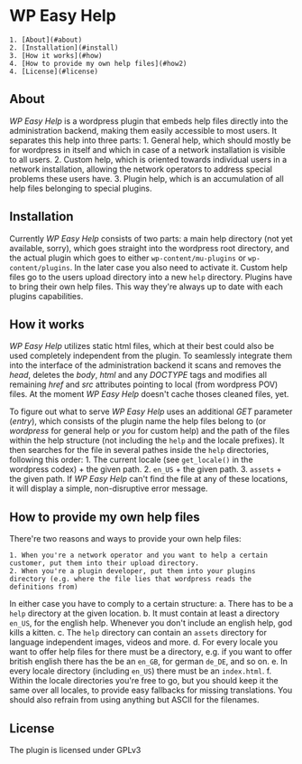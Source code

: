 # WP Easy Help #

	1. [About](#about)
	2. [Installation](#install)
	3. [How it works](#how)
	4. [How to provide my own help files](#how2)
	4. [License](#license)

## <a name="about"/> About ##

*WP Easy Help* is a wordpress plugin that embeds help files
directly into the administration backend, making them easily accessible to most users.
It separates this help into three parts:
	1. General help, which should mostly be for wordpress in itself and which
	   in case of a network installation is visible to all users.
	2. Custom help, which is oriented towards individual users in a network installation,
	   allowing the network operators to address special problems these users have.
	3. Plugin help, which is an accumulation of all help files belonging to special plugins.

## <a name="install"/> Installation ##

Currently *WP Easy Help* consists of two parts: a main help directory (not yet available, sorry),
which goes straight into the wordpress root directory, and the actual plugin which goes
to either `wp-content/mu-plugins` or `wp-content/plugins`. In the later case you also need
to activate it.
Custom help files go to the users upload directory into a new `help` directory.
Plugins have to bring their own help files. This way they're always up to date
with each plugins capabilities.

## <a name="how"/> How it works ##

*WP Easy Help* utilizes static html files, which at their best could also be used completely
independent from the plugin. To seamlessly integrate them into the interface of the
administration backend it scans and removes the *head*, deletes the *body*, *html* and any *DOCTYPE* tags
and modifies all remaining *href* and *src* attributes pointing to local (from wordpress POV) files.
At the moment *WP Easy Help* doesn't cache thoses cleaned files, yet.

To figure out what to serve *WP Easy Help* uses an additional *GET* parameter (*entry*), which consists
of the plugin name the help files belong to (or *wordpress* for general help or *you* for custom help)
and the path of the files within the help structure (not including the `help` and the locale prefixes).
It then searches for the file in several pathes inside the `help` directories, following this order:
	1. The current locale (see `get_locale()` in the wordpress codex) + the given path.
	2. `en_US` + the given path.
	3. `assets` + the given path.
If *WP Easy Help* can't find the file at any of these locations, it will display a simple, non-disruptive error
message.


## <a name="how2"/> How to provide my own help files ##

There're two reasons and ways to provide your own help files:

	1. When you're a network operator and you want to help a certain customer, put them into their upload directory.
	2. When you're a plugin developer, put them into your plugins directory (e.g. where the file lies that wordpress reads the definitions from)

In either case you have to comply to a certain structure:
	a. There has to be a `help` directory at the given location.
	b. It must contain at least a directory `en_US`, for the english help. Whenever you don't include an english help, god kills a kitten.
	c. The `help` directory can contain an `assets` directory for language independent images, videos and more.
	d. For every locale you want to offer help files for there must be a directory, e.g. if you want to offer british english there
       has the be an `en_GB`, for german `de_DE`, and so on.
	e. In every locale directory (including `en_US`) there must be an `index.html`.
	f. Within the locale directories you're free to go, but you should keep it the same over all locales, to provide easy fallbacks for missing translations.
	   You should also refrain from using anything but ASCII for the filenames.

## <a name="license"/> License ##

The plugin is licensed under GPLv3